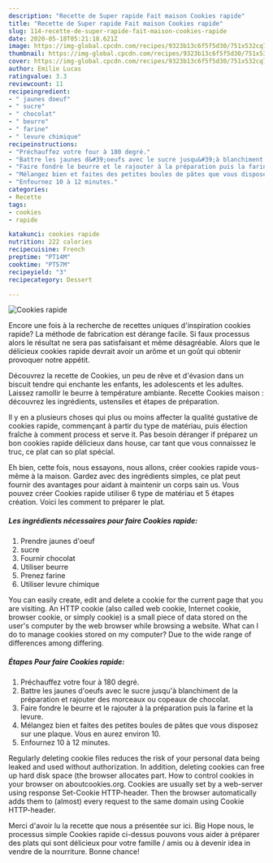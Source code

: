 ```yaml
---
description: "Recette de Super rapide Fait maison Cookies rapide"
title: "Recette de Super rapide Fait maison Cookies rapide"
slug: 114-recette-de-super-rapide-fait-maison-cookies-rapide
date: 2020-05-18T05:21:18.621Z
image: https://img-global.cpcdn.com/recipes/9323b13c6f5f5d30/751x532cq70/cookies-rapide-photo-principale-de-la-recette.jpg
thumbnail: https://img-global.cpcdn.com/recipes/9323b13c6f5f5d30/751x532cq70/cookies-rapide-photo-principale-de-la-recette.jpg
cover: https://img-global.cpcdn.com/recipes/9323b13c6f5f5d30/751x532cq70/cookies-rapide-photo-principale-de-la-recette.jpg
author: Emilie Lucas
ratingvalue: 3.3
reviewcount: 11
recipeingredient:
- " jaunes doeuf"
- " sucre"
- " chocolat"
- " beurre"
- " farine"
- " levure chimique"
recipeinstructions:
- "Préchauffez votre four à 180 degré."
- "Battre les jaunes d&#39;oeufs avec le sucre jusqu&#39;à blanchiment de la préparation et rajouter des morceaux ou copeaux de chocolat."
- "Faire fondre le beurre et le rajouter à la préparation puis la farine et la levure."
- "Mélangez bien et faites des petites boules de pâtes que vous disposez sur une plaque. Vous en aurez environ 10."
- "Enfournez 10 à 12 minutes."
categories:
- Recette
tags:
- cookies
- rapide

katakunci: cookies rapide 
nutrition: 222 calories
recipecuisine: French
preptime: "PT14M"
cooktime: "PT57M"
recipeyield: "3"
recipecategory: Dessert

---
```



![Cookies rapide](https://img-global.cpcdn.com/recipes/9323b13c6f5f5d30/751x532cq70/cookies-rapide-photo-principale-de-la-recette.jpg)

Encore une fois à la recherche de recettes uniques d'inspiration cookies rapide? La méthode de fabrication est dérange facile. Si faux processus alors le résultat ne sera pas satisfaisant et même désagréable. Alors que le délicieux cookies rapide devrait avoir un arôme et un goût qui obtenir provoquer notre appétit.

Découvrez la recette de Cookies, un peu de rêve et d&#39;évasion dans un biscuit tendre qui enchante les enfants, les adolescents et les adultes. Laissez ramollir le beurre à température ambiante. Recette Cookies maison : découvrez les ingrédients, ustensiles et étapes de préparation.

Il y en a plusieurs choses qui plus ou moins affecter la qualité gustative de cookies rapide, commençant à partir du type de matériau, puis élection fraîche à comment process et serve it. Pas besoin déranger if préparez un bon cookies rapide délicieux dans house, car tant que vous connaissez le truc, ce plat can so plat spécial.


Eh bien, cette fois, nous essayons, nous allons, créer cookies rapide vous-même à la maison. Gardez avec des ingrédients simples, ce plat peut fournir des avantages pour aidant à maintenir un corps sain us. Vous pouvez créer Cookies rapide utiliser 6 type de matériau et 5 étapes création. Voici les comment to préparer le plat.

<!--inarticleads1-->

##### Les ingrédients nécessaires pour faire Cookies rapide:

1. Prendre  jaunes d&#39;oeuf
1.   sucre
1. Fournir  chocolat
1. Utiliser  beurre
1. Prenez  farine
1. Utiliser  levure chimique


You can easily create, edit and delete a cookie for the current page that you are visiting. An HTTP cookie (also called web cookie, Internet cookie, browser cookie, or simply cookie) is a small piece of data stored on the user&#39;s computer by the web browser while browsing a website. What can I do to manage cookies stored on my computer? Due to the wide range of differences among differing. 

<!--inarticleads2-->

##### Étapes Pour faire Cookies rapide:

1. Préchauffez votre four à 180 degré.
1. Battre les jaunes d&#39;oeufs avec le sucre jusqu&#39;à blanchiment de la préparation et rajouter des morceaux ou copeaux de chocolat.
1. Faire fondre le beurre et le rajouter à la préparation puis la farine et la levure.
1. Mélangez bien et faites des petites boules de pâtes que vous disposez sur une plaque. Vous en aurez environ 10.
1. Enfournez 10 à 12 minutes.


Regularly deleting cookie files reduces the risk of your personal data being leaked and used without authorization. In addition, deleting cookies can free up hard disk space (the browser allocates part. How to control cookies in your browser on aboutcookies.org. Cookies are usually set by a web-server using response Set-Cookie HTTP-header. Then the browser automatically adds them to (almost) every request to the same domain using Cookie HTTP-header. 


Merci d'avoir lu la recette que nous a présentée sur ici. Big Hope nous, le processus simple Cookies rapide ci-dessus pouvons vous aider à préparer des plats qui sont délicieux pour votre famille / amis ou à devenir idea in vendre de la nourriture. Bonne chance!
